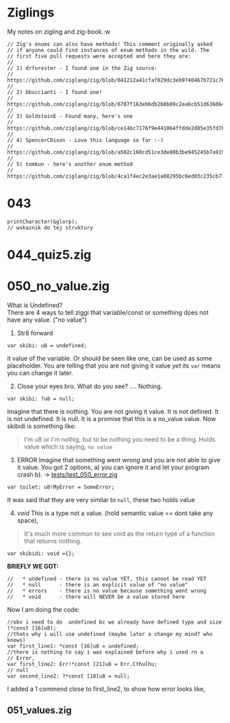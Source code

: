 # Ziglings
My notes on zigling and zig-book.:w
```zig
// Zig's enums can also have methods! This comment originally asked
// if anyone could find instances of enum methods in the wild. The
// first five pull requests were accepted and here they are:
//
// 1) drforester - I found one in the Zig source:
// https://github.com/ziglang/zig/blob/041212a41cfaf029dc3eb9740467b721c76f406c/src/Compilation.zig#L2495
//
// 2) bbuccianti - I found one!
// https://github.com/ziglang/zig/blob/6787f163eb6db2b8b89c2ea6cb51d63606487e12/lib/std/debug.zig#L477
//
// 3) GoldsteinE - Found many, here's one
// https://github.com/ziglang/zig/blob/ce14bc7176f9e441064ffdde2d85e35fd78977f2/lib/std/target.zig#L65
//
// 4) SpencerCDixon - Love this language so far :-)
// https://github.com/ziglang/zig/blob/a502c160cd51ce3de80b3be945245b7a91967a85/src/zir.zig#L530
//
// 5) tomkun - here's another enum method
// https://github.com/ziglang/zig/blob/4ca1f4ec2e3ae1a08295bc6ed03c235cb7700ab9/src/codegen/aarch64.zig#L24
```

# 043


```zig 
printCharacter(&glorp);
// wskaznik do tej struktury

```

# 044_quiz5.zig


# 050_no_value.zig
What is Undefined?  
There are 4 ways to tell ziggi that variable/const or something does not have any value. ("no value") 
1. Str8 forward
```zig
var skibi: u8 = undefined;
```
it value of the variable. Or should be seen like one, can be used as some placeholder. You are telling that you are not giving it value *_yet_*  its `var` means you can change it later. 

2. Close your eyes bro. What do you see? .... Nothing. 
```zig
var skibi: ?u8 = null;
```
Imagine that there is nothing. You are not giving it value. It is not defined. It is not undefined. It is null. It is a promise that this is a no_value value. 
Now skibidi is something like: 
> I'm u8 or I'm nothig, but to be nothing you need to be a thing.
Holds value which is saying, `no value`

3. ERROR
Imagine that something went wrong and you are not able to give it value. 
You got 2 options, 
a) you can ignore it and let your program crash 
b). -> [tests/test_050_error.zig](test_050_error.zig)
```zig
var toilet: u8!MyError = SomeError;
```
It was said that they are very similar to `null`, these two holds value  

4. *void*
This is a type not a value. (hold semantic value == dont take any  space), 
>  It's much more common to see void as
       the return type of a function that returns nothing.
```zig
var skibidi: void ={};
```

**BRIEFLY WE GOT:**
```zig
//   * undefined - there is no value YET, this cannot be read YET
//   * null      - there is an explicit value of "no value"
//   * errors    - there is no value because something went wrong
//   * void      - there will NEVER be a value stored here
```
Now I am doing the code: 

```zig
//obv i need to do  undefined bc we already have defined type and size (*const [16]u8);
//thats why i will use undefined (maybe later a change my mind? who knows)
var first_line1: *const [16]u8 = undefined;
//there is nothing to say i was explained before why i used rn a 
// Error,
var first_line2: Err!*const [21]u8 = Err.Cthulhu;
// null
var second_line2: ?*const [18]u8 = null;
```
I added a 1 commend close to first_line2,  to show how error looks like,


## 051_values.zig

